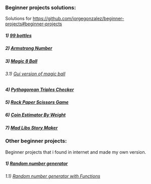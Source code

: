 ### Beginner projects solutions:

Solutions for https://github.com/jorgegonzalez/beginner-projects#beginner-projects

##### 1) [99 bottles](https://github.com/facufrau/beginner-projects-solutions/blob/master/99bottles.py)
##### 2) [Armstrong Number](https://github.com/facufrau/beginner-projects-solutions/blob/master/armstrong.py)
##### 3) [Magic 8 Ball](https://github.com/facufrau/beginner-projects-solutions/blob/master/magic_8ball.py)
######  3.1) [Gui version of magic ball](https://github.com/facufrau/beginner-projects-solutions/blob/master/magic_8ballgui.py) 
##### 4) [Pythagorean Triples Checker](https://github.com/facufrau/beginner-projects-solutions/blob/master/pythagorean.py)
##### 5) [Rock Paper Scissors Game](https://github.com/facufrau/beginner-projects-solutions/blob/master/rockpaperscissors.py)
##### 6) [Coin Estimator By Weight]()
##### 7) [Mad Libs Story Maker](https://github.com/facufrau/beginner-projects-solutions/blob/master/madlibs.py)

### Other beginner projects:

Beginner projects that i found in internet and made my own version.

##### 1) [Random number generator](https://github.com/facufrau/beginner-projects-solutions/blob/master/num_generator.py)
######  1.1) [Random number generator with Functions](https://github.com/facufrau/beginner-projects-solutions/blob/master/num_generator_functions.py)

